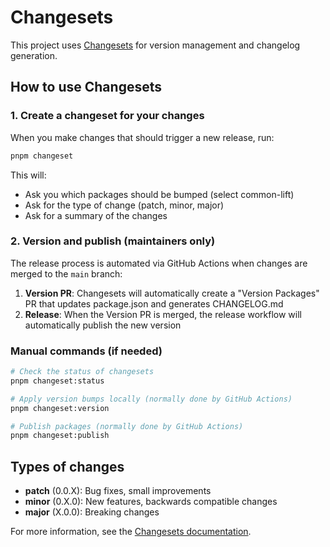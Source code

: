# Changesets

This project uses [Changesets](https://github.com/changesets/changesets) for version management and changelog generation.

## How to use Changesets

### 1. Create a changeset for your changes

When you make changes that should trigger a new release, run:

```bash
pnpm changeset
```

This will:
- Ask you which packages should be bumped (select common-lift)
- Ask for the type of change (patch, minor, major)
- Ask for a summary of the changes

### 2. Version and publish (maintainers only)

The release process is automated via GitHub Actions when changes are merged to the `main` branch:

1. **Version PR**: Changesets will automatically create a "Version Packages" PR that updates package.json and generates CHANGELOG.md
2. **Release**: When the Version PR is merged, the release workflow will automatically publish the new version

### Manual commands (if needed)

```bash
# Check the status of changesets
pnpm changeset:status

# Apply version bumps locally (normally done by GitHub Actions)
pnpm changeset:version

# Publish packages (normally done by GitHub Actions)  
pnpm changeset:publish
```

## Types of changes

- **patch** (0.0.X): Bug fixes, small improvements
- **minor** (0.X.0): New features, backwards compatible changes  
- **major** (X.0.0): Breaking changes

For more information, see the [Changesets documentation](https://github.com/changesets/changesets/blob/main/docs/intro-to-using-changesets.md).
